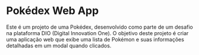 # Pokédex Web App

Este é um projeto de uma Pokédex, desenvolvido como parte de um desafio na plataforma DIO (Digital Innovation One). O objetivo deste projeto é criar uma aplicação web que exibe uma lista de Pokémon e suas informações detalhadas em um modal quando clicados.